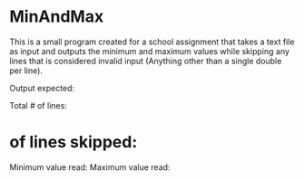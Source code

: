 # MinAndMax
This is a small program created for a school assignment that takes a text file as input and outputs the minimum and maximum values while skipping any lines that is considered invalid input (Anything other than a single double per line).

Output expected:

Total # of lines:
# of lines skipped:
Minimum value read:
Maximum value read:
